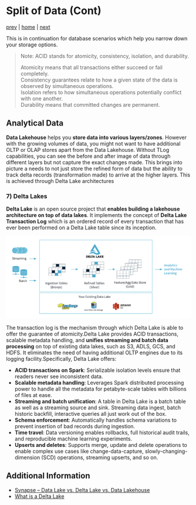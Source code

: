 # Split of Data (Cont)

[prev](./splitofdata2.md.md) | [home](./introduction.md)  | [next]()

This is in continuation for database scenarios which help you narrow down your storage options. 

>Note: ACID stands for atomicity, consistency, isolation, and durability.
>
> Atomicity means that all transactions either succeed or fail completely.</br>
> Consistency guarantees relate to how a given state of the data is observed by simultaneous operations.</br>
> Isolation refers to how simultaneous operations potentially conflict with one another.</br>
> Durability means that committed changes are permanent.</br>

## Analytical Data

**Data Lakehouse** helps you **store data into various layers/zones**. However with the growing volumes of data, you might not want to have additional OLTP or OLAP stores apart from the Data Lakehouse. Without TLog capabilities, you can see the before and after image of data through different layers but not capture the exact changes made. This brings into picture a needs to not just store the refined form of data but the ability to track delta records (transformation made) to arrive at the higher layers. This is achieved through Delta Lake architectures

### 7) Delta Lakes

**Delta Lake** is an open source project that **enables building a lakehouse architecture on top of data lakes**. It implements the concept of **Delta Lake Transaction Log** which is an ordered record of every transaction that has ever been performed on a Delta Lake table since its inception.</br>

![DeltaLakeTopOfDataLakehouse](/images/DeltaLakeTopofLakehouse.png)

The transaction log is the mechanism through which Delta Lake is able to offer the guarantee of atomicity.Delta Lake provides ACID transactions, scalable metadata handling, and **unifies streaming and batch data processing** on top of existing data lakes, such as S3, ADLS, GCS, and HDFS. It eliminates the need of having additional OLTP engines due to its logging facility.Specifically, Delta Lake offers:

- **ACID transactions on Spark**: Serializable isolation levels ensure that readers never see inconsistent data.
- **Scalable metadata handling**: Leverages Spark distributed processing power to handle all the metadata for petabyte-scale tables with billions of files at ease.
- **Streaming and batch unification**: A table in Delta Lake is a batch table as well as a streaming source and sink. Streaming data ingest, batch historic backfill, interactive queries all just work out of the box.
- **Schema enforcement**: Automatically handles schema variations to prevent insertion of bad records during ingestion.
- **Time travel**: Data versioning enables rollbacks, full historical audit trails, and reproducible machine learning experiments.
- **Upserts and deletes**: Supports merge, update and delete operations to enable complex use cases like change-data-capture, slowly-changing-dimension (SCD) operations, streaming upserts, and so on.

## Additional Information

- [Synapse – Data Lake vs. Delta Lake vs. Data Lakehouse](https://techcommunity.microsoft.com/t5/azure-synapse-analytics-blog/synapse-data-lake-vs-delta-lake-vs-data-lakehouse/ba-p/3673653)
- [What is a Delta Lake](https://learn.microsoft.com/azure/synapse-analytics/spark/apache-spark-what-is-delta-lake)
